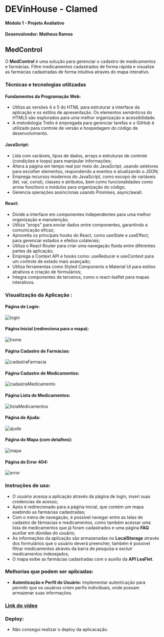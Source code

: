 # DEVinHouse - Clamed

#### Módulo 1 - Projeto Avaliativo
#### Desenvolvedor: Matheus Ramos

## MedControl

O **MedControl** é uma solução para gerenciar o cadastro de medicamentos e farmácias. Filtre medicamentos cadastrados de forma rápida e visualize as farmácias cadastradas de forma intuitiva através do mapa interativo.

### Técnicas e tecnologias utilizadas

#### Fundamentos da Programação Web:

 - Utiliza as versões 4 e 5 do HTML para estruturar a interface da aplicação e os estilos de apresentação. Os elementos semânticos do HTML5 são explorados para uma melhor organização e acessibilidade.
 - A metodologia Trello é empregada para gerenciar tarefas e o GitHub é utilizado para controle de versão e hospedagem do código de desenvolvimento.

#### JavaScript:

 - Lida com variáveis, tipos de dados, arrays e estruturas de controle (condições e loops) para manipular informações;
 - Altera a página em tempo real por meio do JavaScript, usando seletores para escolher elementos, respondendo a eventos e atualizando o JSON;
 - Emprega recursos modernos do JavaScript, como escopo de variáveis (let, var, const), classes e atributos, bem como funcionalidades como arrow functions e módulos para organização do código;
 - Gerencia operações assíncronas usando Promises, async/await.

#### React:

 - Divide a interface em componentes independentes para uma melhor organização e manutenção;
 - Utiliza "props" para enviar dados entre componentes, garantindo a comunicação eficaz;
 - Aproveita os principais hooks do React, como useState e useEffect, para gerenciar estados e efeitos colaterais;
 - Utiliza o React Router para criar uma navegação fluida entre diferentes partes da aplicação;
 - Emprega a Context API e hooks como: useReducer e useContext para um controle de estado mais avançado;
 - Utiliza ferramentas como Styled Components e Material UI para estilos atrativos e criação de formulários;
 - Integra componentes de terceiros, como o react-leaflet para mapas interativos.

### Visualização da Aplicação :

#### Página de Login:

![login](https://github.com/goptun/MedControl/assets/133844138/607b684e-9fc8-4e1e-a245-6c76418e0aef)


#### Página Inicial (redireciona para o mapa):

![home](https://github.com/goptun/MedControl/assets/133844138/a82468c3-0d0f-4e20-ab3e-47fc8371d040)


#### Página Cadastro de Farmácias:

![cadastraFarmacia](https://github.com/goptun/MedControl/assets/133844138/a26801f3-006a-4dc6-a037-db4e35d7417e)


#### Página Cadastro de Medicamentos:

![cadastraMedicamento](https://github.com/goptun/MedControl/assets/133844138/cc963440-bd6b-4dd2-a768-bbb397c5bb4f)


#### Página Lista de Medicamentos:

![listaMedicamentos](https://github.com/goptun/MedControl/assets/133844138/53874112-291e-4710-9199-43f8f4d75833)


#### Página de Ajuda:

![ajuda](https://github.com/goptun/MedControl/assets/133844138/7bd6734c-379b-4af7-a819-e4fd001ed43d)


#### Página do Mapa (com detalhes):

![mapa](https://github.com/goptun/MedControl/assets/133844138/2c8ebfd8-0884-4375-84b2-4aacfa4ab997)


#### Página de Error 404:

![error](https://github.com/goptun/MedControl/assets/133844138/4dc030e5-980c-4796-89ac-8ef0336b0373)


### Instruções de uso:

 - O usuário acessa a aplicação através da página de login, inseri suas credencias de acesso;
 - Após é redirecionado para a página inicial, que contém um mapa exebindo as farmácias cadastradas;
 - Com o menu de navegação, é possivel navegar entre as telas de cadastro de fármacias e medicamentos, como também acessar uma lista de medicamentos que já foram cadastrados e uma página **FAQ** auxiliar em dúvidas do usuário;
 - As informações da aplicação são armazenadas no **LocalStorage** através dos formulários que o usuário deverá preencher, também é possivel filtrar medicamentos através da barra de pesquisa e excluir medicamentos indesejados;
 - O mapa exibe as farmácias cadastradas com o auxílio da **API LeaFlet**.

### Melhorias que podem ser aplicadas:

 - **Autenticação e Perfil de Usuário:** Implementar autenticação para permitir que os usuários criem perfis individuais, onde possam armazenar suas informações.


### [Link do vídeo](https://drive.google.com/file/d/1Jvxo4A3QH_bFgkeMAnNBJLBpK6pgvMvu/view?usp=sharing)

### Deploy:

- Não consegui realizar o deploy da aplicacação.
